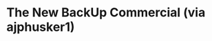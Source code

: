 <!--
id: 16166180
link: http://tumblr.atmos.org/post/16166180/the-new-backup-commercial-via-ajphusker1
slug: the-new-backup-commercial-via-ajphusker1
date: Thu Oct 18 2007 15:18:19 GMT-0700 (PDT)
publish: 2007-10-018
tags: 
title: The New BackUp Commercial (via ajphusker1)
-->


The New BackUp Commercial (via ajphusker1)
==========================================



